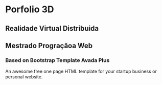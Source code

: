 
# Porfolio 3D

## Realidade Virtual Distribuida

## Mestrado Prograçãoa Web



### Based on Bootstrap Template Avada Plus

An awesome free one page HTML template for your startup business or personal website.







